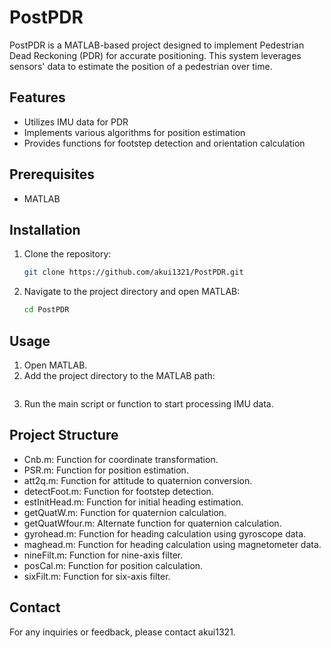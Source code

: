 # PostPDR

PostPDR is a MATLAB-based project designed to implement Pedestrian Dead Reckoning (PDR) for accurate positioning. This system leverages sensors' data to estimate the position of a pedestrian over time.

## Features

- Utilizes IMU data for PDR
- Implements various algorithms for position estimation
- Provides functions for footstep detection and orientation calculation

## Prerequisites

- MATLAB

## Installation

1. Clone the repository:
   ```bash
   git clone https://github.com/akui1321/PostPDR.git

2. Navigate to the project directory and open MATLAB:
   ```bash
   cd PostPDR

## Usage

1. Open MATLAB.
2. Add the project directory to the MATLAB path:
   ```addpath('path_to_PostPDR')
3. Run the main script or function to start processing IMU data.

## Project Structure
- Cnb.m: Function for coordinate transformation.
- PSR.m: Function for position estimation.
- att2q.m: Function for attitude to quaternion conversion.
- detectFoot.m: Function for footstep detection.
- estInitHead.m: Function for initial heading estimation.
- getQuatW.m: Function for quaternion calculation.
- getQuatWfour.m: Alternate function for quaternion calculation.
- gyrohead.m: Function for heading calculation using gyroscope data.
- maghead.m: Function for heading calculation using magnetometer data.
- nineFilt.m: Function for nine-axis filter.
- posCal.m: Function for position calculation.
- sixFilt.m: Function for six-axis filter.

## Contact
For any inquiries or feedback, please contact akui1321.

